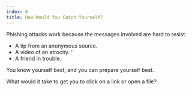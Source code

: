 ```yaml
---
index: 8
title: How Would You Catch Yourself?
---
```

Phishing attacks work because the messages involved are hard to resist. 

*	A tip from an anonymous source. 
*	A video of an atrocity. '
*	A friend in trouble.  

You know yourself best, and you can prepare yourself best. 

What would it take to get you to click on a link or open a file?